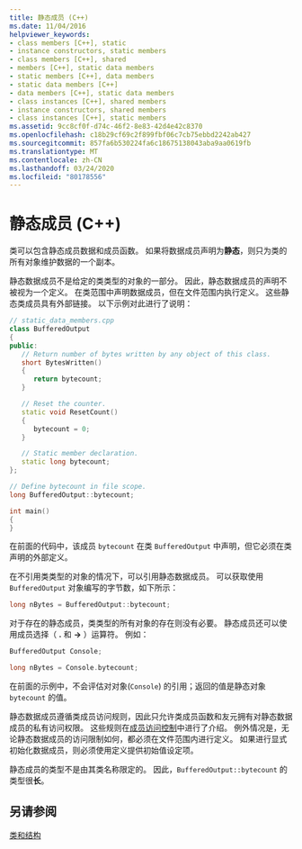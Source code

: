 ```yaml
---
title: 静态成员 (C++)
ms.date: 11/04/2016
helpviewer_keywords:
- class members [C++], static
- instance constructors, static members
- class members [C++], shared
- members [C++], static data members
- static members [C++], data members
- static data members [C++]
- data members [C++], static data members
- class instances [C++], shared members
- instance constructors, shared members
- class instances [C++], static members
ms.assetid: 9cc8cf0f-d74c-46f2-8e83-42d4e42c8370
ms.openlocfilehash: c18b29cf69c2f899fbf06c7cb75ebbd2242ab427
ms.sourcegitcommit: 857fa6b530224fa6c18675138043aba9aa0619fb
ms.translationtype: MT
ms.contentlocale: zh-CN
ms.lasthandoff: 03/24/2020
ms.locfileid: "80178556"
---
```

# <a name="static-members-c"></a>静态成员 (C++)

类可以包含静态成员数据和成员函数。 如果将数据成员声明为**静态**，则只为类的所有对象维护数据的一个副本。

静态数据成员不是给定的类类型的对象的一部分。 因此，静态数据成员的声明不被视为一个定义。 在类范围中声明数据成员，但在文件范围内执行定义。 这些静态类成员具有外部链接。 以下示例对此进行了说明：

```cpp
// static_data_members.cpp
class BufferedOutput
{
public:
   // Return number of bytes written by any object of this class.
   short BytesWritten()
   {
      return bytecount;
   }

   // Reset the counter.
   static void ResetCount()
   {
      bytecount = 0;
   }

   // Static member declaration.
   static long bytecount;
};

// Define bytecount in file scope.
long BufferedOutput::bytecount;

int main()
{
}
```

在前面的代码中，该成员 `bytecount` 在类 `BufferedOutput` 中声明，但它必须在类声明的外部定义。

在不引用类类型的对象的情况下，可以引用静态数据成员。 可以获取使用 `BufferedOutput` 对象编写的字节数，如下所示：

```cpp
long nBytes = BufferedOutput::bytecount;
```

对于存在的静态成员，类类型的所有对象的存在则没有必要。 静态成员还可以使用成员选择（ **.** 和 **->** ）运算符。 例如：

```cpp
BufferedOutput Console;

long nBytes = Console.bytecount;
```

在前面的示例中，不会评估对对象(`Console`) 的引用；返回的值是静态对象 `bytecount` 的值。

静态数据成员遵循类成员访问规则，因此只允许类成员函数和友元拥有对静态数据成员的私有访问权限。 这些规则在[成员访问控制](../cpp/member-access-control-cpp.md)中进行了介绍。 例外情况是，无论静态数据成员的访问限制如何，都必须在文件范围内进行定义。 如果进行显式初始化数据成员，则必须使用定义提供初始值设定项。

静态成员的类型不是由其类名称限定的。 因此，`BufferedOutput::bytecount` 的类型很**长**。

## <a name="see-also"></a>另请参阅

[类和结构](../cpp/classes-and-structs-cpp.md)
